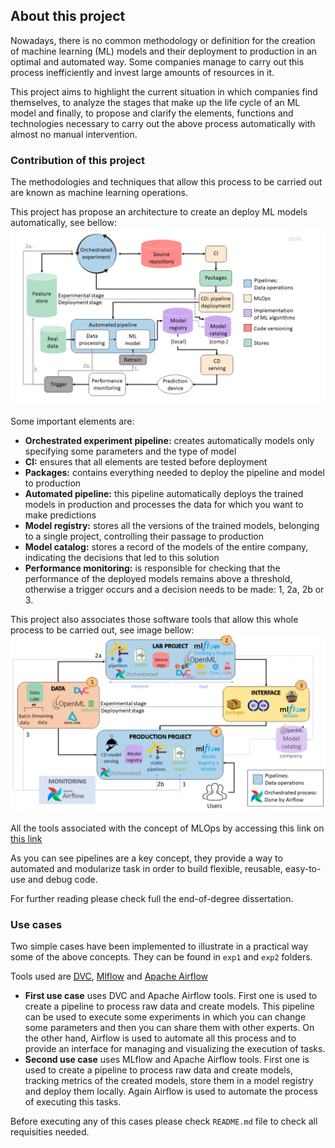 ## About this project

Nowadays, there is no common methodology or definition for the creation of machine learning (ML) models and their deployment to production in an optimal and automated way. Some companies manage to carry out this process inefficiently and invest large amounts of resources in it.

This project aims to highlight the current situation in which companies find themselves, to analyze the stages that make up the life cycle of an ML model and finally, to propose and clarify the elements, functions and technologies necessary to carry out the above process automatically with almost no manual intervention.

### Contribution of this project
The methodologies and techniques that allow this process to be carried out are known as machine learning operations.

This project has propose an architecture to create an deploy ML models automatically, see bellow:
![Fully automated high-level process](/assets/images/high_level.png "Fully automated process")

Some important elements are:
- **Orchestrated experiment pipeline:** creates automatically models only specifying some parameters and the type of model
- **CI:** ensures that all elements are tested before deployment
- **Packages:** contains everything needed to deploy the pipeline and model to production
- **Automated pipeline:** this pipeline automatically deploys the trained models in production and processes the data for which you want to make predictions
- **Model registry:** stores all the versions of the trained models, belonging to a single project, controlling their passage to production
- **Model catalog:** stores a record of the models of the entire company, indicating the decisions that led to this solution
- **Performance monitoring:** is responsible for checking that the performance of the deployed models remains above a threshold, otherwise a trigger occurs and a decision needs to be made: 1, 2a, 2b or 3.

This project also associates those software tools that allow this whole process to be carried out, see image bellow:
![Tools that take care of implementing each step](/assets/images/tools.png "Tools in fully automated process")

All the tools associated with the concept of MLOps by accessing this link on [this link](https://github.com/EthicalML/awesome-production-machine-learning#model-serving-and-monitoring)

As you can see pipelines are a key concept, they provide a way to automated and modularize task in order to build flexible, reusable, easy-to-use and debug code.

For further reading please check full the end-of-degree dissertation.

### Use cases

Two simple cases have been implemented to illustrate in a practical way some of the above concepts. They can be found in `exp1` and `exp2` folders.

Tools used are [DVC](https://dvc.org/), [Mlflow](https://www.mlflow.org/) and [Apache Airflow](https://airflow.apache.org/docs/apache-airflow/stable/index.html)

- **First use case** uses DVC and Apache Airflow tools. First one is used to create a pipeline to process raw data and create models. This pipeline can be used to execute some experiments in which you can change some parameters and then you can share them with other experts. On the other hand, Airflow is used to automate all this process and to provide an interface for managing and visualizing the execution of tasks.
- **Second use case** uses MLflow and Apache Airflow tools. First one is used to create a pipeline to process raw data and create models, tracking metrics of the created models, store them in a model registry and deploy them locally. Again Airflow is used to automate the process of executing this tasks.

Before executing any of this cases please check `README.md` file to check all requisities needed.


